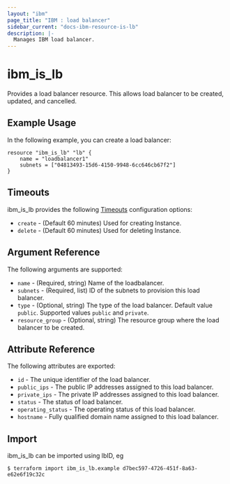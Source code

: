 ```yaml
---
layout: "ibm"
page_title: "IBM : load balancer"
sidebar_current: "docs-ibm-resource-is-lb"
description: |-
  Manages IBM load balancer.
---
```


# ibm\_is_lb

Provides a load balancer resource. This allows load balancer to be created, updated, and cancelled.


## Example Usage

In the following example, you can create a load balancer:

```hcl
resource "ibm_is_lb" "lb" {
    name = "loadbalancer1"
    subnets = ["04813493-15d6-4150-9948-6cc646cb67f2"]
}

```

## Timeouts

ibm_is_lb provides the following [Timeouts](https://www.terraform.io/docs/configuration/resources.html#timeouts) configuration options:

* `create` - (Default 60 minutes) Used for creating Instance.
* `delete` - (Default 60 minutes) Used for deleting Instance.

## Argument Reference

The following arguments are supported:

* `name` - (Required, string) Name of the loadbalancer.
* `subnets` - (Required, list) ID of the subnets to provision this load balancer.
* `type` - (Optional, string) The type of the load balancer. Default value `public`. Supported values `public` and  `private`.
* `resource_group` - (Optional, string) The resource group where the load balancer to be created.

## Attribute Reference

The following attributes are exported:

* `id` - The unique identifier of the load balancer.
* `public_ips` - The public IP addresses assigned to this load balancer.
* `private_ips` - The private IP addresses assigned to this load balancer.
* `status` - The status of load balancer.
* `operating_status` - The operating status of this load balancer.
* `hostname` - Fully qualified domain name assigned to this load balancer.

## Import

ibm_is_lb can be imported using lbID, eg

```
$ terraform import ibm_is_lb.example d7bec597-4726-451f-8a63-e62e6f19c32c
```
